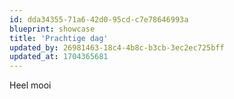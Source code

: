 ```yaml
---
id: dda34355-71a6-42d0-95cd-c7e78646993a
blueprint: showcase
title: 'Prachtige dag'
updated_by: 26981463-18c4-4b8c-b3cb-3ec2ec725bff
updated_at: 1704365681
---
```

Heel mooi